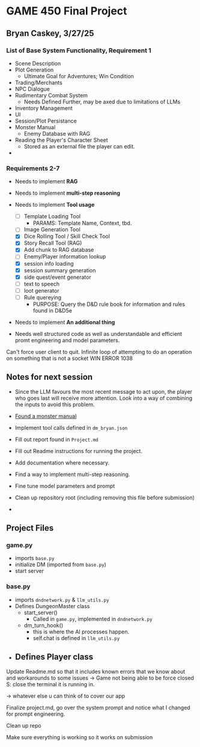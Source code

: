 # GAME 450 Final Project
## Bryan Caskey, 3/27/25

### List of Base System Functionality, Requirement 1
- Scene Description
- Plot Generation
  - Ultimate Goal for Adventures; Win Condition
- Trading/Merchants
- NPC Dialogue
- Rudimentary Combat System 
  - Needs Defined Further, may be axed due to limitations of LLMs
- Inventory Management
- UI
- Session/Plot Persistance
- Monster Manual 
  - Enemy Database with RAG
- Reading the Player's Character Sheet
  - Stored as an external file the player can edit.
- 

### Requirements 2-7
- Needs to implement **RAG**
  
- Needs to implement **multi-step reasoning**
  
- Needs to implement **Tool usage**
  - [ ] Template Loading Tool
    - PARAMS: Template Name, Context, tbd.
  - [ ] Image Generation Tool
  - [x] Dice Rolling Tool / Skill Check Tool
  - [x] Story Recall Tool (RAG)
  - [x] Add chunk to RAG database
  - [ ] Enemy/Player information lookup
  - [x] session info loading
  - [x] session summary generation
  - [x] side quest/event generator
  - [ ] text to speech
  - [ ] loot generator
  - [ ] Rule quereying
    - PURPOSE: Query the D&D rule book for information and rules found in D&D5e
  
- Needs to implement **An additional thing**
  
- Needs well structured code as well as understandable and efficient promt engineering and model parameters.





Can't force user client to quit.
Infinite loop of attempting to do an operation on something that is not a socket WIN ERROR 1038


## Notes for next session
- Since the LLM favours the most recent message to act upon, the player who goes last will receive more attention. Look into a way of combining the inputs to avoid this problem. 

- [Found a monster manual](https://gist.github.com/tkfu/9819e4ac6d529e225e9fc58b358c3479)

- Implement tool calls defined in `dm_bryan.json`
- Fill out report found in `Project.md`
- Fill out Readme instructions for running the project.
- Add documentation where necessary.
- Find a way to implement multi-step reasoning.
- Fine tune model parameters and prompt
- Clean up repository root (including removing this file before submission)
- 



## Project Files
### game.py

- imports `base.py`
- initialize DM (imported from `base.py`)
- start server

### base.py

- imports `dndnetwork.py` & `llm_utils.py`
- Defines DungeonMaster class
  - start_server()
    - Called in `game.py`, implemented in `dndnetwork.py`
  - dm_turn_hook()
    - this is where the AI processes happen.
    - self.chat is defined in `llm_utils.py`
- Defines Player class
  - 




Update Readme.md so that it includes known errors that we know about and workarounds to some issues
  -> Game not being able to be force closed
      S: close the terminal it is running in.

  -> whatever else u can think of to cover our app

Finalize project.md, go over the system prompt and notice what I changed for prompt engineering. 

Clean up repo

Make sure everything is working so it works on submission